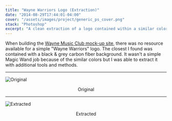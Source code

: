 ```yaml
---
title: "Wayne Warriors Logo (Extraction)"
date: "2014-08-29T17:44:01-04:00"
cover: "/assets/images/project/generic_ps_cover.png"
stack: "Photoshop"
excerpt: "A clean extraction of a logo contained within a similar colored background."
---
```


When building the [Wayne Music Club mock-up site](/projects/wayne-music-club-mock-up), there was no resource available for a simple "Wayne Warriors" logo. The closest I found was contained with a black & grey carbon fiber background. It wasn't a simple Magic Wand job because of the similar colors but I was able to extract it with additional tools and methods.

---

![Original](/assets/images/project/wayne_warriors_logo_original.jpg)

<center>Original</center>

---

![Extracted](/assets/images/project/wayne_warriors_logo.png)

<center>Extracted</center>
